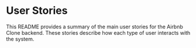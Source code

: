 # User Stories

This README provides a summary of the main user stories for the Airbnb Clone backend. These stories describe how each type of user interacts with the system.

